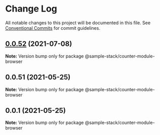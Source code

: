 # Change Log

All notable changes to this project will be documented in this file.
See [Conventional Commits](https://conventionalcommits.org) for commit guidelines.

## [0.0.52](https://github.com/cdmbase/fullstack-pro/compare/v0.0.51...v0.0.52) (2021-07-08)

**Note:** Version bump only for package @sample-stack/counter-module-browser





## 0.0.51 (2021-05-25)

**Note:** Version bump only for package @sample-stack/counter-module-browser





## 0.0.1 (2021-05-25)

**Note:** Version bump only for package @sample-stack/counter-module-browser
